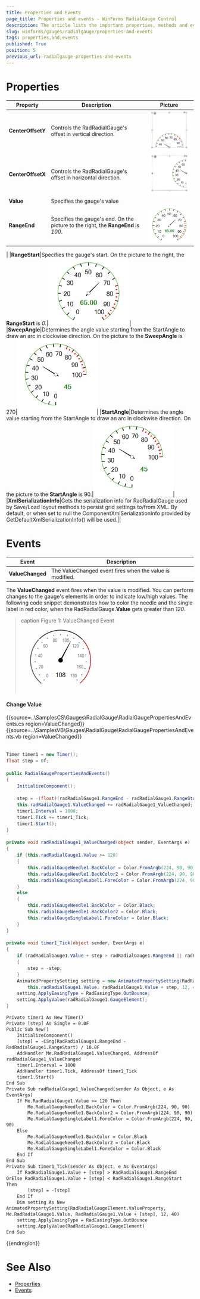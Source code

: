 ```yaml
---
title: Properties and Events
page_title: Properties and events - WinForms RadialGauge Control
description: The article lists the important properties, methods and events of RadRadialGauge.
slug: winforms/gauges/radialgauge/properties-and-events
tags: properties,and,events
published: True
position: 5
previous_url: radialgauge-properties-and-events
---
```


# Properties

|Property|Description|Picture|
|------|------|---|
|__CenterOffsetY__|Controls the RadRadialGauge's offset in vertical direction.|![radialgauge-properties-and-events 004](images/radialgauge-properties-and-events004.png)|
|__CenterOffsetX__|Controls the RadRadialGauge's offset in horizontal direction.|![radialgauge-properties-and-events 003](images/radialgauge-properties-and-events003.png)|
|__Value__|Specifies the gauge's value||
|__RangeEnd__|Specifies the gauge's end. On the picture to the right, the __RangeEnd__ is *100*.|![radialgauge-properties-and-events 001](images/radialgauge-properties-and-events001.png)
|
|__RangeStart__|Specifies the gauge's start. On the picture to the right, the __RangeStart__ is *0*.|![radialgauge-properties-and-events 001](images/radialgauge-properties-and-events001.png)
|
|__SweepAngle__|Determines the angle value starting from the StartAngle to draw an arc in clockwise direction. On the picture to the __SweepAngle__ is 270|![radialgauge-properties-and-events 002](images/radialgauge-properties-and-events002.png)|
|__StartAngle__|Determines the angle value starting from the StartAngle to draw an arc in clockwise direction. On the picture to the __StartAngle__ is 90.|![radialgauge-properties-and-events 002](images/radialgauge-properties-and-events002.png)|
|__XmlSerializationInfo__|Gets the serialization info for RadRadialGauge used by Save/Load loyout methods to persist grid settings to/from XML. By default, or when set to null the ComponentXmlSerializationInfo provided by GetDefaultXmlSerializationInfo() will be used.||

# Events

|Event|Description|
|------|------|
|__ValueChanged__|The ValueChanged event fires when the value is modified.|

The __ValueChanged__ event fires when the value is modified. You can perform changes to the gauge's elements in order to indicate low/high values. The following code snippet demonstrates how to color the needle and the single label in red color, when the RadRadialGauge.__Value__ gets greater than *120*.

>caption Figure 1: ValueChanged Event
![radialgauge-properties-and-events 005](images/radialgauge-properties-and-events005.gif) 

#### Change Value

{{source=..\SamplesCS\Gauges\RadialGauge\RadialGaugePropertiesAndEvents.cs region=ValueChanged}} 
{{source=..\SamplesVB\Gauges\RadialGauge\RadialGaugePropertiesAndEvents.vb region=ValueChanged}} 

````C#
        
Timer timer1 = new Timer();
float step = 0f; 
        
public RadialGaugePropertiesAndEvents()
{
    InitializeComponent();
    
    step = -(float)(radRadialGauge1.RangeEnd - radRadialGauge1.RangeStart) / 10f;
    this.radRadialGauge1.ValueChanged += radRadialGauge1_ValueChanged;
    timer1.Interval = 1000;
    timer1.Tick += timer1_Tick;
    timer1.Start();
}
        
private void radRadialGauge1_ValueChanged(object sender, EventArgs e)
{
    if (this.radRadialGauge1.Value >= 120)
    {
        this.radialGaugeNeedle1.BackColor = Color.FromArgb(224, 90, 90);
        this.radialGaugeNeedle1.BackColor2 = Color.FromArgb(224, 90, 90);
        this.radialGaugeSingleLabel1.ForeColor = Color.FromArgb(224, 90, 90);
    }
    else
    {
        this.radialGaugeNeedle1.BackColor = Color.Black;
        this.radialGaugeNeedle1.BackColor2 = Color.Black;
        this.radialGaugeSingleLabel1.ForeColor = Color.Black;
    }
}
        
private void timer1_Tick(object sender, EventArgs e)
{
    if (radRadialGauge1.Value + step > radRadialGauge1.RangeEnd || radRadialGauge1.Value + step < radRadialGauge1.RangeStart)
    {
        step = -step;
    }
    AnimatedPropertySetting setting = new AnimatedPropertySetting(RadRadialGaugeElement.ValueProperty,
        this.radRadialGauge1.Value, radRadialGauge1.Value + step, 12, 40);
    setting.ApplyEasingType = RadEasingType.OutBounce;
    setting.ApplyValue(radRadialGauge1.GaugeElement);
}

````
````VB.NET
Private timer1 As New Timer()
Private [step] As Single = 0.0F
Public Sub New()
    InitializeComponent()
    [step] = -CSng(RadRadialGauge1.RangeEnd - RadRadialGauge1.RangeStart) / 10.0F
    AddHandler Me.RadRadialGauge1.ValueChanged, AddressOf radRadialGauge1_ValueChanged
    timer1.Interval = 1000
    AddHandler timer1.Tick, AddressOf timer1_Tick
    timer1.Start()
End Sub
Private Sub radRadialGauge1_ValueChanged(sender As Object, e As EventArgs)
    If Me.RadRadialGauge1.Value >= 120 Then
        Me.RadialGaugeNeedle1.BackColor = Color.FromArgb(224, 90, 90)
        Me.RadialGaugeNeedle1.BackColor2 = Color.FromArgb(224, 90, 90)
        Me.RadialGaugeSingleLabel1.ForeColor = Color.FromArgb(224, 90, 90)
    Else
        Me.RadialGaugeNeedle1.BackColor = Color.Black
        Me.RadialGaugeNeedle1.BackColor2 = Color.Black
        Me.RadialGaugeSingleLabel1.ForeColor = Color.Black
    End If
End Sub
Private Sub timer1_Tick(sender As Object, e As EventArgs)
    If RadRadialGauge1.Value + [step] > RadRadialGauge1.RangeEnd OrElse RadRadialGauge1.Value + [step] < RadRadialGauge1.RangeStart Then
        [step] = -[step]
    End If
    Dim setting As New AnimatedPropertySetting(RadRadialGaugeElement.ValueProperty, Me.RadRadialGauge1.Value, RadRadialGauge1.Value + [step], 12, 40)
    setting.ApplyEasingType = RadEasingType.OutBounce
    setting.ApplyValue(RadRadialGauge1.GaugeElement)
End Sub

````

{{endregion}}

# See Also

* [Properties](https://docs.telerik.com/devtools/winforms/api/telerik.wincontrols.ui.gauges.radradialgauge.html#properties)
* [Events](https://docs.telerik.com/devtools/winforms/api/telerik.wincontrols.ui.gauges.radradialgauge.html#events)
